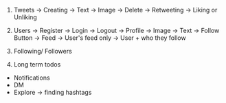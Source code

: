 1. Tweets
    -> Creating
        -> Text
        -> Image
    -> Delete
    -> Retweeting
    -> Liking or Unliking

2. Users
    -> Register
    -> Login
    -> Logout
    -> Profile
        -> Image
        -> Text
        -> Follow Button
    -> Feed
        -> User's feed only
        -> User + who they follow

3. Following/ Followers

4. Long term todos
- Notifications
- DM
- Explore -> finding hashtags